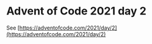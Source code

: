 # Advent of Code 2021 day 2

See [https://adventofcode.com/2021/day/2](https://adventofcode.com/2021/day/2)
